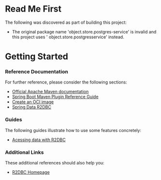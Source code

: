 # Read Me First

The following was discovered as part of building this project:

* The original package name 'object.store.postgres-service' is invalid and this project uses '
  object.store.postgresservice' instead.

# Getting Started

### Reference Documentation

For further reference, please consider the following sections:

* [Official Apache Maven documentation](https://maven.apache.org/guides/index.html)
* [Spring Boot Maven Plugin Reference Guide](https://docs.spring.io/spring-boot/docs/2.6.3/maven-plugin/reference/html/)
* [Create an OCI image](https://docs.spring.io/spring-boot/docs/2.6.3/maven-plugin/reference/html/#build-image)
* [Spring Data R2DBC](https://docs.spring.io/spring-boot/docs/2.6.3/reference/html/spring-boot-features.html#boot-features-r2dbc)

### Guides

The following guides illustrate how to use some features concretely:

* [Acessing data with R2DBC](https://spring.io/guides/gs/accessing-data-r2dbc/)

### Additional Links

These additional references should also help you:

* [R2DBC Homepage](https://r2dbc.io)

